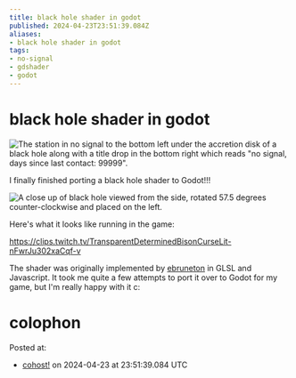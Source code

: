 ```yaml
---
title: black hole shader in godot
published: 2024-04-23T23:51:39.084Z
aliases:
- black hole shader in godot
tags:
- no-signal
- gdshader
- godot
---
```


# black hole shader in godot

![The station in no signal to the bottom left under the accretion disk of a black hole along with a title drop in the bottom right which reads "no signal, days since last contact: 99999".](20240423-black-hole.png)

I finally finished porting a black hole shader to Godot!!! 

![A close up of black hole viewed from the side, rotated 57.5 degrees counter-clockwise and placed on the left.](20240423-black-hole-2.png)

Here's what it looks like running in the game:

https://clips.twitch.tv/TransparentDeterminedBisonCurseLit-nFwrJu302xaCqf-v

The shader was originally implemented by [ebruneton](https://ebruneton.github.io/black_hole_shader/) in GLSL and Javascript. It took me quite a few attempts to port it over to Godot for my game, but I'm really happy with it c:

# colophon

Posted at:
- [cohost!](https://cohost.org/exodrifter/post/5692040-black-hole-shader-in) on 2024-04-23 at 23:51:39.084 UTC
